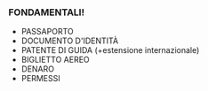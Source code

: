 ### FONDAMENTALI!

* PASSAPORTO
* DOCUMENTO D'IDENTITÀ
* PATENTE DI GUIDA (+estensione internazionale)
* BIGLIETTO AEREO
* DENARO
* PERMESSI
